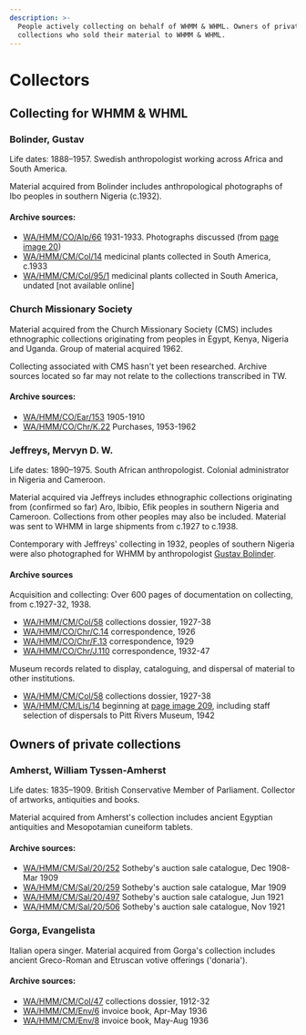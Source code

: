 ```yaml
---
description: >-
  People actively collecting on behalf of WHMM & WHML. Owners of private
  collections who sold their material to WHMM & WHML.
---
```


# Collectors

## Collecting for WHMM & WHML

### Bolinder, Gustav

Life dates: 1888–1957. Swedish anthropologist working across Africa and South America.

Material acquired from Bolinder includes anthropological photographs of Ibo peoples in southern Nigeria \(c.1932\).

#### Archive sources:

* [WA/HMM/CO/Alp/66](https://wellcomecollection.org/works/yyhgw8md)  1931-1933. Photographs discussed \(from [page image 20](https://wellcomecollection.org/works/yyhgw8md/items?canvas=20&langCode=false)\)
* [WA/HMM/CM/Col/14](https://wellcomecollection.org/works/exys6ufe)  medicinal plants collected in South America, c.1933
* [WA/HMM/CM/Col/95/1](https://wellcomecollection.org/works/zz6kjvcm)  medicinal plants collected in South America, undated \[not available online\]

### Church Missionary Society

Material acquired from the Church Missionary Society \(CMS\) includes ethnographic collections originating from peoples in Egypt, Kenya, Nigeria and Uganda. Group of material acquired 1962.

Collecting associated with CMS hasn't yet been researched. Archive sources located so far may not relate to the collections transcribed in TW.

#### Archive sources:

* [WA/HMM/CO/Ear/153](https://wellcomecollection.org/works/dndhap59)  1905-1910  
* [WA/HMM/CO/Chr/K.22](https://wellcomecollection.org/works/wqhcs3da)  Purchases, 1953-1962

### Jeffreys, Mervyn D. W.

Life dates: 1890–1975. South African anthropologist. Colonial administrator in Nigeria and Cameroon.

Material acquired via Jeffreys includes ethnographic collections originating from \(confirmed so far\) Aro, Ibibio, Efik peoples in southern Nigeria and Cameroon. Collections from other peoples may also be included. Material was sent to WHMM in large shipments from c.1927 to c.1938.

Contemporary with Jeffreys' collecting in 1932, peoples of southern Nigeria were also photographed for WHMM by anthropologist [Gustav Bolinder](collectors.md#bolinder-gustav).

#### Archive sources

Acquisition and collecting: Over 600 pages of documentation on collecting, from c.1927-32, 1938.

* [WA/HMM/CM/Col/58](https://wellcomecollection.org/works/mb2re2g4)  collections dossier, 1927-38
* [WA/HMM/CO/Chr/C.14](https://wellcomecollection.org/works/wnjaecbf)  correspondence, 1926
* [WA/HMM/CO/Chr/F.13](https://wellcomecollection.org/works/ecwy4rqa)  correspondence, 1929
* [WA/HMM/CO/Chr/J.110](https://wellcomecollection.org/works/h9xab2nx)  correspondence, 1932-47

Museum records related to display, cataloguing, and dispersal of material to other institutions.

* [WA/HMM/CM/Col/58](https://wellcomecollection.org/works/mb2re2g4)  collections dossier, 1927-38
* [WA/HMM/CM/Lis/14](https://wellcomecollection.org/works/hq8gsn94)  beginning at [page image 209](https://wellcomecollection.org/works/hq8gsn94/items?canvas=209&langCode=false), including staff selection of dispersals to Pitt Rivers Museum, 1942

## Owners of private collections

### Amherst, William Tyssen-Amherst

Life dates: 1835–1909. British Conservative Member of Parliament. Collector of artworks, antiquities and books.

Material acquired from Amherst's collection includes ancient Egyptian antiquities and Mesopotamian cuneiform tablets.

#### Archive sources:

* [WA/HMM/CM/Sal/20/252](https://wellcomecollection.org/works/npepnjnf)  Sotheby's auction sale catalogue, Dec 1908-Mar 1909
* [WA/HMM/CM/Sal/20/259](https://wellcomecollection.org/works/n5pb93xs)  Sotheby's auction sale catalogue, Mar 1909
* [WA/HMM/CM/Sal/20/497](https://wellcomecollection.org/works/mp3w6ynu)  Sotheby's auction sale catalogue, Jun 1921
* [WA/HMM/CM/Sal/20/506](https://wellcomecollection.org/works/d9sehdjy)  Sotheby's auction sale catalogue, Nov 1921

### Gorga, Evangelista

Italian opera singer. Material acquired from Gorga's collection includes ancient Greco-Roman and Etruscan votive offerings \('donaria'\).

#### Archive sources:

* [WA/HMM/CM/Col/47](https://wellcomecollection.org/works/dwfsfnzd)  collections dossier, 1912-32
* [WA/HMM/CM/Env/6](https://wellcomecollection.org/works/xhrgujmf)  invoice book, Apr-May 1936
* [WA/HMM/CM/Env/8](https://wellcomecollection.org/works/up5jfxfw)  invoice book, May-Aug 1936


